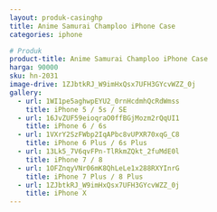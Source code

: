 ```yaml
---
layout: produk-casinghp
title: Anime Samurai Champloo iPhone Case
categories: iphone

# Produk
product-title: Anime Samurai Champloo iPhone Case
harga: 90000
sku: hn-2031
image-drive: 1ZJbtkRJ_W9imHxQsx7UFH3GYcvWZZ_0j
gallery:
  - url: 1WI1pe5aghwpEYU2_0rnHcdmhQcRdWmss
    title: iPhone 5 / 5s / SE
  - url: 16JvZUF59eioqraO0ffBGjMozm2rQqUI1
    title: iPhone 6 / 6s
  - url: 1VXrY2SzFWbp2IqAPbc8vUPXR70xqG_C8
    title: iPhone 6 Plus / 6s Plus
  - url: 13Lk5_7V6qvFPn-TlRkmZQkt_2fuMdE0l
    title: iPhone 7 / 8
  - url: 1OFZnqyVNr06mK8QhLeLe1x288RXYInrG
    title: iPhone 7 Plus / 8 Plus
  - url: 1ZJbtkRJ_W9imHxQsx7UFH3GYcvWZZ_0j
    title: iPhone X
---
```

